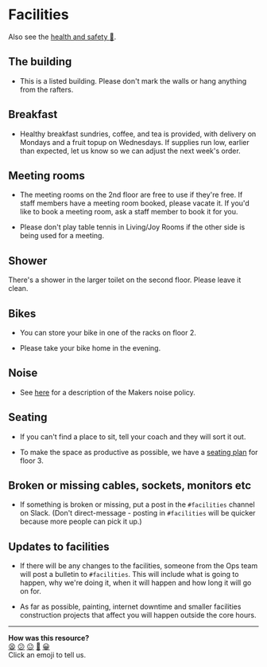# Facilities

Also see the [health and safety :pill:](./health_and_safety.md).


## The building

* This is a listed building. Please don't mark the walls or hang anything from the rafters.

## Breakfast

* Healthy breakfast sundries, coffee, and tea is provided, with delivery on Mondays and a fruit topup on Wednesdays. If supplies run low, earlier than expected, let us know so we can adjust the next week's order.

## Meeting rooms

* The meeting rooms on the 2nd floor are free to use if they're free. If staff members have a meeting room booked, please vacate it. If you'd like to book a meeting room, ask a staff member to book it for you.

* Please don't play table tennis in Living/Joy Rooms if the other side is being used for a meeting.

## Shower

There's a shower in the larger toilet on the second floor.  Please leave it clean.

## Bikes

* You can store your bike in one of the racks on floor 2.

* Please take your bike home in the evening.

## Noise

* See [here](./low_noise_policy.md) for a description of the Makers noise policy.

## Seating

* If you can't find a place to sit, tell your coach and they will sort it out.

* To make the space as productive as possible, we have a [seating plan](https://github.com/makersacademy/course/blob/master/pills/seating_plan.md) for floor 3.

## Broken or missing cables, sockets, monitors etc

* If something is broken or missing, put a post in the `#facilities` channel on Slack.  (Don't direct-message - posting in `#facilities` will be quicker because more people can pick it up.)

## Updates to facilities

* If there will be any changes to the facilities, someone from the Ops team will post a bulletin to `#facilities`.  This will include what is going to happen, why we're doing it, when it will happen and how long it will go on for.

* As far as possible, painting, internet downtime and smaller facilities construction projects that affect you will happen outside the core hours.

<!-- BEGIN GENERATED SECTION DO NOT EDIT -->

---

**How was this resource?**  
[😫](https://airtable.com/shrUJ3t7KLMqVRFKR?prefill_Repository=course&prefill_File=pills/facilities.md&prefill_Sentiment=😫) [😕](https://airtable.com/shrUJ3t7KLMqVRFKR?prefill_Repository=course&prefill_File=pills/facilities.md&prefill_Sentiment=😕) [😐](https://airtable.com/shrUJ3t7KLMqVRFKR?prefill_Repository=course&prefill_File=pills/facilities.md&prefill_Sentiment=😐) [🙂](https://airtable.com/shrUJ3t7KLMqVRFKR?prefill_Repository=course&prefill_File=pills/facilities.md&prefill_Sentiment=🙂) [😀](https://airtable.com/shrUJ3t7KLMqVRFKR?prefill_Repository=course&prefill_File=pills/facilities.md&prefill_Sentiment=😀)  
Click an emoji to tell us.

<!-- END GENERATED SECTION DO NOT EDIT -->
